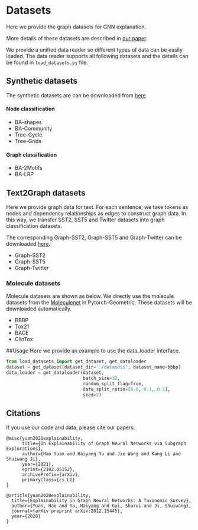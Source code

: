 # Datasets

Here we provide the graph datasets for GNN explanation.

More details of these datasets are described in [our paper](https://arxiv.org/abs/2012.15445).

We provide a unified data reader so different types of data can be easily loaded. The data reader supports all following datasets and the details can be found in `load_datasets.py` file.
  
## Synthetic datasets
The synthetic datasets are can be downloaded from [here](https://mailustceducn-my.sharepoint.com/:u:/g/personal/yhy12138_mail_ustc_edu_cn/ETK3CTHgFQVFhzIFB5piofQBv2Av-TsX_rnweymigve_hg?e=SyQjEX)

#### Node classification 
* BA-shapes 
* BA-Community
* Tree-Cycle 
* Tree-Grids

#### Graph classification 
* BA-2Motifs 
* BA-LRP 

## Text2Graph datasets

Here we provide graph data for text.
For each sentence, we take tokens as nodes and dependency relationships as edges to construct graph data.
In this way, we transfer SST2, SST5 and Twitter datasets into graph classification datasets.

The corresponding Graph-SST2, Graph-SST5 and Graph-Twitter can be downloaded
[here](https://drive.google.com/drive/folders/1aWKyqXTuiWgW7vFoxa8twCYscnyT_MzO?usp=sharing).

* Graph-SST2
* Graph-SST5
* Graph-Twitter 


### Molecule datasets

Molecule datasets are shown as below. 
We directly use the molecule datasets from the [Moleculenet](http://moleculenet.ai/datasets-1)
in Pytorch-Geometric. 
These datasets will be downloaded automatically. 
 
* BBBP
* Tox21
* BACE
* ClinTox


##Usage
Here we provide an example to use the data_loader interface.
```python
from load_datasets import get_dataset, get_dataloader
dataset = get_dataset(dataset_dir='./datasets', dataset_name=bbbp)
data_loader = get_dataloader(dataset, 
                             batch_size=32, 
                             random_split_flag=True, 
                             data_split_ratio=[0.8, 0.1, 0.1], 
                             seed=2)
```
  
## Citations
If you use our code and data, please cite our papers.

```
@misc{yuan2021explainability,
      title={On Explainability of Graph Neural Networks via Subgraph Explorations}, 
      author={Hao Yuan and Haiyang Yu and Jie Wang and Kang Li and Shuiwang Ji},
      year={2021},
      eprint={2102.05152},
      archivePrefix={arXiv},
      primaryClass={cs.LG}
}
```

```
@article{yuan2020explainability,
  title={Explainability in Graph Neural Networks: A Taxonomic Survey},
  author={Yuan, Hao and Yu, Haiyang and Gui, Shurui and Ji, Shuiwang},
  journal={arXiv preprint arXiv:2012.15445},
  year={2020}
}
```
